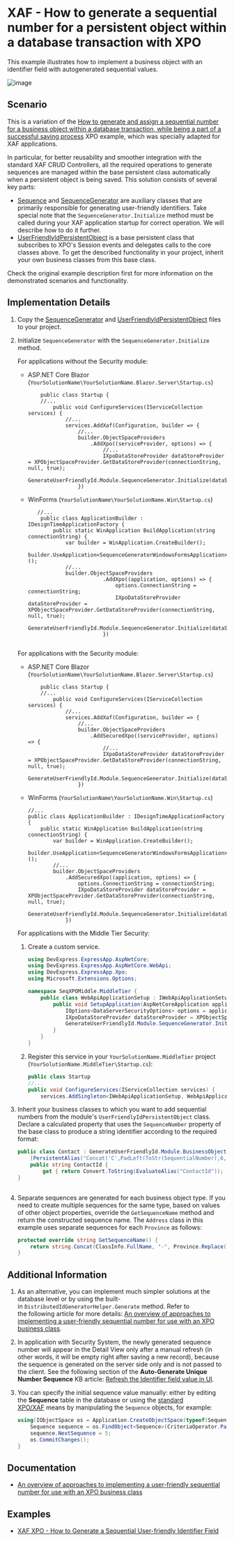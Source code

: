 # XAF - How to generate a sequential number for a persistent object within a database transaction with XPO

This example illustrates how to implement a business object with an identifier field with autogenerated sequential values.

![image](https://github.com/AndreyKozhevnikov/XAF_generate-a-sequential-number-for-a-persistent-object-within-a-database-transaction/assets/14300209/517edb5b-8412-48e1-aed8-ed5efef2f548)


## Scenario



This is a variation of the [How to generate and assign a sequential number for a business object within a database transaction, while being a part of a successful saving process](https://www.devexpress.com/Support/Center/p/E2620) XPO example, which was specially adapted for XAF applications.

In particular, for better reusability and smoother integration with the standard XAF CRUD Controllers, all the required operations to generate sequences are managed within the base persistent class automatically when a persistent object is being saved. This solution consists of several key parts:

* [Sequence](SequenceGenerator/SequenceGenerator.Module/SequenceClasses/SequenceGenerator.cs) and [SequenceGenerator](SequenceGenerator/SequenceGenerator.Module/SequenceClasses/SequenceGenerator.cs) are auxiliary classes that are primarily responsible for generating user-friendly identifiers. Take special note that the `SequenceGenerator.Initialize` method must be called during your XAF application startup for correct operation. We will describe how to do it further.
* [UserFriendlyIdPersistentObject](SequenceGenerator/SequenceGenerator.Module/SequenceClasses/UserFriendlyIdPersistentObject.cs) is a base persistent class that subscribes to XPO's Session events and delegates calls to the core classes above. To get the described functionality in your project, inherit your own business classes from this base class.

Check the original example description first for more information on the demonstrated scenarios and functionality.

## Implementation Details

1. Copy the [SequenceGenerator](SequenceGenerator/SequenceGenerator.Module/SequenceClasses/SequenceGenerator.cs) and [UserFriendlyIdPersistentObject](SequenceGenerator/SequenceGenerator.Module/SequenceClasses/UserFriendlyIdPersistentObject.cs) files to your project.

2. Initialize `SequenceGenerator` with the `SequenceGenerator.Initialize` method.

	For applications without the Security module:

	* ASP.NET Core Blazor (`YourSolutionName\YourSolutionName.Blazor.Server\Startup.cs`)

		```cs{10-11}
		    public class Startup {
		    //...
		        public void ConfigureServices(IServiceCollection services) {
		            //...
		            services.AddXaf(Configuration, builder => {
		                //...    
		                builder.ObjectSpaceProviders
		                    .AddXpo((serviceProvider, options) => {
		                        //...
						        IXpoDataStoreProvider dataStoreProvider = XPObjectSpaceProvider.GetDataStoreProvider(connectionString, null, true);
		                        GenerateUserFriendlyId.Module.SequenceGenerator.Initialize(dataStoreProvider);
		                })
		```

	* WinForms (`YourSolutionName\YourSolutionName.Win\Startup.cs`) 
	
		```cs{9-10}
		   //...
		    public class ApplicationBuilder : IDesignTimeApplicationFactory {
		        public static WinApplication BuildApplication(string connectionString) {
		            var builder = WinApplication.CreateBuilder();
		            builder.UseApplication<SequenceGeneratorWindowsFormsApplication>();
		            //...
		            builder.ObjectSpaceProviders
		                        .AddXpo((application, options) => {
		                            options.ConnectionString = connectionString;
		                            IXpoDataStoreProvider dataStoreProvider = XPObjectSpaceProvider.GetDataStoreProvider(connectionString, null, true);
		                            GenerateUserFriendlyId.Module.SequenceGenerator.Initialize(dataStoreProvider);
		                        })
		   
		```
   
	For applications with the Security module:

	* ASP.NET Core Blazor (`YourSolutionName\YourSolutionName.Blazor.Server\Startup.cs`)

		```cs{10-13}
		    public class Startup {
		    //...
		        public void ConfigureServices(IServiceCollection services) {
		            //...
		            services.AddXaf(Configuration, builder => {
		                //...    
		                builder.ObjectSpaceProviders
		                    .AddSecuredXpo((serviceProvider, options) => {
		                        //...
		                        IXpoDataStoreProvider dataStoreProvider = XPObjectSpaceProvider.GetDataStoreProvider(connectionString, null, true);
		                        GenerateUserFriendlyId.Module.SequenceGenerator.Initialize(dataStoreProvider);
		                })
		```

	* WinForms (`YourSolutionName\YourSolutionName.Win\Startup.cs`)

		```cs{10-11}
		//...
		public class ApplicationBuilder : IDesignTimeApplicationFactory {
			public static WinApplication BuildApplication(string connectionString) {
				var builder = WinApplication.CreateBuilder();
				builder.UseApplication<SequenceGeneratorWindowsFormsApplication>();
				//...
				builder.ObjectSpaceProviders
					.AddSecuredXpo((application, options) => {
						options.ConnectionString = connectionString;
						IXpoDataStoreProvider dataStoreProvider = XPObjectSpaceProvider.GetDataStoreProvider(connectionString, null, true);
						GenerateUserFriendlyId.Module.SequenceGenerator.Initialize(dataStoreProvider);
					})
		```    

	For applications with the Middle Tier Security:

	1. Create a custom service.

		```cs
		using DevExpress.ExpressApp.AspNetCore;
		using DevExpress.ExpressApp.AspNetCore.WebApi;
		using DevExpress.ExpressApp.Xpo;
		using Microsoft.Extensions.Options;
		
		namespace SeqXPOMiddle.MiddleTier {
		    public class WebApiApplicationSetup : IWebApiApplicationSetup {
		        public void SetupApplication(AspNetCoreApplication application) {
		            IOptions<DataServerSecurityOptions> options = application.ServiceProvider.GetRequiredService<IOptions<DataServerSecurityOptions>>();
		            IXpoDataStoreProvider dataStoreProvider = XPObjectSpaceProvider.GetDataStoreProvider(options.Value.ConnectionString, null);
		            GenerateUserFriendlyId.Module.SequenceGenerator.Initialize(dataStoreProvider);
		        }
		    }
		}
		```
  
  	2. Register this service in your `YourSolutionName.MiddleTier` project (`YourSolutionName.MiddleTier\Startup.cs`):

		```cs
		public class Startup
		//...
		public void ConfigureServices(IServiceCollection services) {
			services.AddSingleton<IWebApiApplicationSetup, WebApiApplicationSetup>();
		```

3. Inherit your business classes to which you want to add sequential numbers from the module's `UserFriendlyIdPersistentObject` class. Declare a calculated property that uses the `SequenceNumber` property of the base class to produce a string identifier according to the required format:
   
	```cs
	public class Contact : GenerateUserFriendlyId.Module.BusinessObjects.UserFriendlyIdPersistentObject {
		[PersistentAlias("Concat('C',PadLeft(ToStr(SequentialNumber),6,'0'))")]
		public string ContactId {
			get { return Convert.ToString(EvaluateAlias("ContactId")); }
	}
	   
	```
   
4. Separate sequences are generated for each business object type. If you need to create multiple sequences for the same type, based on values of other object properties, override the `GetSequenceName` method and return the constructed sequence name. The `Address` class in this example uses separate sequences for each `Province` as follows:
   
	```cs
	protected override string GetSequenceName() {
		return string.Concat(ClassInfo.FullName, "-", Province.Replace(" ", "_"));
	}
	```
   
## Additional Information

1. As an alternative, you can implement much simpler solutions at the database level or by using the built-in `DistributedIdGeneratorHelper.Generate` method. Refer to the following article for more details: [An overview of approaches to implementing a user-friendly sequential number for use with an XPO business class](https://www.devexpress.com/Support/Center/p/T567184").
2. In application with Security System, the newly generated sequence number will appear in the Detail View only after a manual refresh (in other words, it will be empty right after saving a new record), because the sequence is generated on the server side only and is not passed to the client. See the following section of the **Auto-Generate Unique Number Sequence** KB article: [Refresh the Identifier field value in UI](https://docs.devexpress.com/eXpressAppFramework/403605/business-model-design-orm/unique-auto-increment-number-generation#refresh-the-identifier-field-value-in-the-ui).
3. You can specify the initial sequence value manually: either by editing the **Sequence** table in the database or using the [standard XPO/XAF](https://docs.devexpress.com/eXpressAppFramework/113711/data-manipulation-and-business-logic/create-read-update-and-delete-data) means by manipulating the `Sequence` objects, for example:

	```cs
	using(IObjectSpace os = Application.CreateObjectSpace(typeof(Sequence))) {
		Sequence sequence = os.FindObject<Sequence>(CriteriaOperator.Parse("TypeName=?", typeof(Contact).FullName));
		sequence.NextSequence = 5;
		os.CommitChanges();
	}
	```
   
## Documentation
   
* [An overview of approaches to implementing a user-friendly sequential number for use with an XPO business class](https://www.devexpress.com/Support/Center/p/T567184)

## Examples

* [XAF XPO - How to Generate a Sequential User-friendly Identifier Field](https://github.com/DevExpress-Examples/XAF_how-to-generate-a-sequential-and-user-friendly-identifier-field-within-an-xpo-business-e4904)
